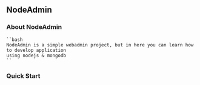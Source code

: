 ## NodeAdmin

### About NodeAdmin
    ``bash
    NodeAdmin is a simple webadmin project, but in here you can learn how to develop application 
    using nodejs & mongodb
    ``
    
### Quick Start
